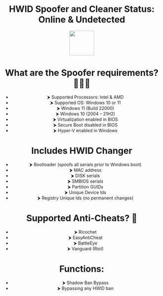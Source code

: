 <div align="center">
 
 # HWID Spoofer and Cleaner Status: Online & Undetected

<div align="center">

  <a href="https://telegra.ph/UltimateHwidSpoofer-03-21"><img src="https://github.com/user-attachments/assets/c3a0ec90-2ec8-4035-b0bb-8ce199bde76c" height="80"></a></div>



# What are the Spoofer requirements? 👨🏼‍💻

- ⮞ Supported Processors: Intel & AMD
- ⮞ Supported OS: Windows 10 or 11
- ⮞ Windows 11 (Build 22000)
- ⮞ Windows 10 (2004 – 21H2)
- ⮞ Virtualization enabled in BIOS
- ⮞ Secure Boot disabled in BIOS
- ⮞ Hyper-V enabled in Windows


# Includes HWID Changer
- ⮞ Bootloader (spoofs all serials prior to Windows boot)
- ⮞ MAC address
- ⮞ DISK serials
- ⮞ SMBIOS serials
- ⮞ Partition GUIDs
- ⮞ Unique Device Ids
- ⮞ Registry Unique Ids (no permanent changes)

# Supported Anti-Cheats? 🔐

- ⮞ Ricochet
- ⮞ EasyAntiCheat
- ⮞ BattleEye
- ⮞ Vanguard (Riot)


# Functions:
- ⮞ Shadow Ban Bypass
- ⮞ Bypassing any HWID ban

